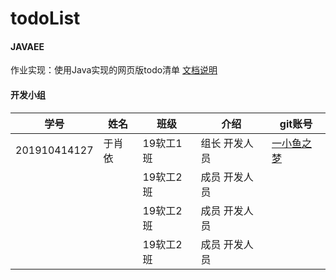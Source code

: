 # todoList

#### JAVAEE
作业实现：使用Java实现的网页版todo清单
[文档说明](/todoList/reference/README.md)

#### 开发小组
|学号|姓名|班级|介绍|git账号|
|---|---|---|---|---|
|201910414127|于肖依|19软工1班|组长 开发人员|[一小鱼之梦](https://github.com/yixiaoyuzhimeng)|
|||19软工2班|成员 开发人员|[]()|
|||19软工2班|成员 开发人员|[]()|
|||19软工2班|成员 开发人员|[]()|

